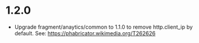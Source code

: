 # 1.2.0
- Upgrade fragment/anaytics/common to 1.1.0 to remove http.client_ip by default.
  See: https://phabricator.wikimedia.org/T262626
